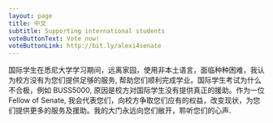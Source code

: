 ```yaml
---
layout: page
title: 中文
subtitle: Supporting international students
voteButtonText: Vote now!
voteButtonLink: http://bit.ly/alexi4senate
---
```


国际学生在悉尼大学学习期间，远离家园，使用非本土语言，面临种种困难，我认为校方没有为您们提供足够的服务, 帮助您们顺利完成学业。国际学生考试为什么不合极，例如 BUSS5000, 原因是校方对国际学生没有提供真正的援助。作为一位Fellow of Senate, 我会代表您们，向校方争取您们应有的权益，改变现状，为您们提供更多的服务及援助。我的大门永远向您们敝开，聆听您们的心声.
